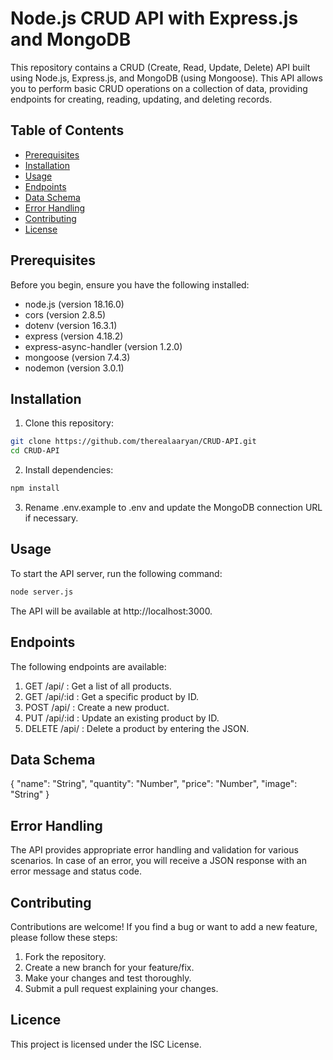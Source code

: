 
# Node.js CRUD API with Express.js and MongoDB

This repository contains a CRUD (Create, Read, Update, Delete) API built using Node.js, Express.js, and MongoDB (using Mongoose). This API allows you to perform basic CRUD operations on a collection of data, providing endpoints for creating, reading, updating, and deleting records.

## Table of Contents

- [Prerequisites](#prerequisites)
- [Installation](#installation)
- [Usage](#usage)
- [Endpoints](#endpoints)
- [Data Schema](#data-schema)
- [Error Handling](#error-handling)
- [Contributing](#contributing)
- [License](#license)

## Prerequisites

Before you begin, ensure you have the following installed:

- node.js (version 18.16.0)
- cors (version 2.8.5)
- dotenv (version 16.3.1)
- express (version 4.18.2)
- express-async-handler (version 1.2.0)
- mongoose (version 7.4.3)
- nodemon (version 3.0.1)

## Installation

1. Clone this repository:

```bash
git clone https://github.com/therealaaryan/CRUD-API.git
cd CRUD-API
```
2. Install dependencies:

```bash
npm install
```

3. Rename .env.example to .env and update the MongoDB connection URL if necessary.

## Usage

To start the API server, run the following command:

```bash
node server.js
```

The API will be available at http://localhost:3000.


## Endpoints

The following endpoints are available:

1) GET /api/ : Get a list of all products.
2) GET /api/:id : Get a specific product by ID.
3) POST /api/ : Create a new product.
4) PUT /api/:id : Update an existing product by ID.
5) DELETE /api/ : Delete a product by entering the JSON.


## Data Schema

{
  "name": "String",
  "quantity": "Number",
  "price": "Number",
  "image": "String"
}


## Error Handling

The API provides appropriate error handling and validation for various scenarios. In case of an error, you will receive a JSON response with an error message and status code.

## Contributing

Contributions are welcome! If you find a bug or want to add a new feature, please follow these steps:

1) Fork the repository.
2) Create a new branch for your feature/fix.
3) Make your changes and test thoroughly.
4) Submit a pull request explaining your changes.


## Licence

This project is licensed under the ISC License.
